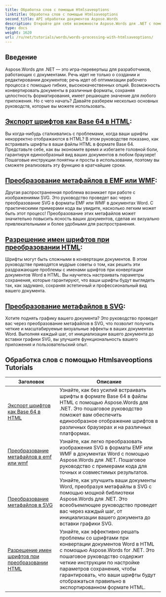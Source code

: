 ```yaml
---
title: Обработка слов с помощью Htmlsaveoptions
linktitle: Обработка слов с помощью Htmlsaveoptions
second_title: API обработки документов Aspose.Words
description: Откройте для себя возможности Aspose.Words для .NET с помощью наших пошаговых руководств, охватывающих преобразование HTML и метафайлов для улучшения обработки документов.
type: docs
weight: 1620
url: /ru/net/tutorials/words/words-processing-with-htmlsaveoptions/
---
```

## Введение

Aspose.Words для .NET — это игра-перевертыш для разработчиков, работающих с документами. Речь идет не только о создании и редактировании документов; речь идет об оптимизации рабочего процесса с помощью гибких, высококачественных опций. Возможность конвертировать документы в различные форматы, сохраняя целостность форматирования, имеет решающее значение для любого приложения. Но с чего начать? Давайте разберем несколько основных руководств, которые вы можете использовать.


## [Экспорт шрифтов как Base 64 в HTML](./export-fonts-as-base-64-to-html/):
Вы когда-нибудь сталкивались с проблемами, когда ваши шрифты некорректно отображаются в HTML? В этом руководстве показано, как встраивать шрифты в ваши файлы HTML в формате Base 64. Представьте себе, как вы экономите время и избегаете головной боли, гарантируя единообразный вид ваших документов в любом браузере! Пошаговые инструкции понятны и просты в использовании, поэтому вы сможете реализовать эту функцию в кратчайшие сроки. 

## [Преобразование метафайлов в EMF или WMF](./converting-metafiles-to-emf-or-wmf/):
Другая распространенная проблема возникает при работе с изображениями SVG. Это руководство проведет вас через преобразование SVG в форматы EMF или WMF в документах Word. С практическими примерами кода вы увидите, насколько легким может быть этот процесс! Преобразование этих метафайлов может значительно повысить ясность ваших документов, сделав их визуально привлекательными и более удобными для распространения.

## [Разрешение имен шрифтов при преобразовании HTML](./resolve-font-names-in-html-conversion/):
Шрифты могут быть сложными в конвертации документов. В этом руководстве приводятся мудрые советы о том, как решить эти раздражающие проблемы с именами шрифтов при конвертации документов Word в HTML. Вы научитесь настраивать параметры сохранения, которые гарантируют, что ваши шрифты будут выглядеть так, как задумано, сохраняя эстетичный и профессиональный вид вашего документа.

## [Преобразование метафайлов в SVG](./converting-metafiles-to-svg/):
Хотите поднять графику вашего документа? Это руководство проведет вас через преобразование метафайлов в SVG, что позволит получить четкие и масштабируемые визуальные эффекты в ваших документах Word. Выполняя каждый шаг, от инициализации вашего документа до вставки графики SVG, вы улучшите функциональность вашего приложения и пользовательский опыт.

 ## Обработка слов с помощью Htmlsaveoptions Tutorials
| Заголовок | Описание |
| --- | --- |
| [Экспорт шрифтов как Base 64 в HTML](./export-fonts-as-base-64-to-html/) | Узнайте, как без усилий встраивать шрифты в формате Base 64 в файлы HTML с помощью Aspose.Words для .NET. Это пошаговое руководство поможет вам обеспечить единообразное отображение шрифтов в различных браузерах и на различных платформах. |
| [Преобразование метафайлов в emf или wmf](./converting-metafiles-to-emf-or-wmf/) | Узнайте, как легко преобразовать изображения SVG в форматы EMF или WMF в документах Word с помощью Aspose.Words для .NET. Пошаговое руководство с примерами кода для точных и совместимых результатов. |
| [Преобразование метафайлов в SVG](./converting-metafiles-to-svg/) | Узнайте, как улучшить ваши документы Word, преобразуя метафайлы в SVG с помощью мощной библиотеки Aspose.Words для .NET. Это всеобъемлющее руководство проведет вас через каждый шаг, от инициализации вашего документа до вставки графики SVG. |
| [Разрешение имен шрифтов при преобразовании HTML](./resolve-font-names-in-html-conversion/) | Узнайте, как эффективно решать проблемы со шрифтами при конвертации документов Word в HTML с помощью Aspose.Words for .NET. Это пошаговое руководство содержит четкие инструкции по настройке параметров сохранения, чтобы гарантировать, что ваши шрифты будут отображаться правильно в экспортированном формате HTML. |